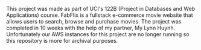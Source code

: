 This project was made as part of UCI's 122B (Project in Databases and Web Applications) course. 
FabFlix is a fullstack e-commerce movie website that allows users to search, browse and purchase movies. 
The project was completed in 10 weeks with the help of my partner, My Lynn Huynh. Unfortunately our 
AWS instances for this project are no longer running so this repository is more for archival purposes.